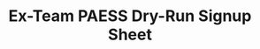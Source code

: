 ---
title: Ex-Team PAESS Dry-Run Signup Sheet
redirect_to: https://docs.google.com/spreadsheets/d/1BiLwx6foudMKcj6DSlYwoLE-bJAIMMN5/edit?usp=sharing&ouid=113196462075070285806&rtpof=true&sd=true
redirect_from: 
  - /PAESS23DryRunSignup
  - /paess23dryrunsignup
---